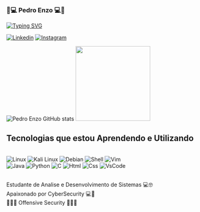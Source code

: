 ### 👾💻 Pedro Enzo 💻👾

[![Typing SVG](https://readme-typing-svg.herokuapp.com/?color=00bfbf&size=35&center=true&vCenter=true&width=1000&lines=Hello+my+name+is+Pedro+Enzo;I'm+19+years+old;I'm+studying+Systems+Analysis+and+Development)](https://git.io/typing-svg)

[![Linkedin](    https://img.shields.io/badge/LinkedIn-0077B5?style=for-the-badge&logo=linkedin&logoColor=white)](www.linkedin.com/in/pedro-enzo-117a4a302) [![Instagram](https://img.shields.io/badge/Instagram-E4405F?style=for-the-badge&logo=instagram&logoColor=white)](https://www.instagram.com/pedro_luna86)

![Pedro Enzo GitHub stats](https://github-readme-stats.vercel.app/api?username=PedroProgramador86&show_icons=true&theme=dark)
 <img height="195em" src="https://github-readme-stats.vercel.app/api/top-langs/?username=PedroProgramador86&layout-compact&langs_count=16&theme=dark"/>

## Tecnologias que estou Aprendendo e Utilizando

<div style="display: inline_block"><br/>
<img alt="Linux" src="https://img.shields.io/badge/Linux-FCC624?style=for-the-badge&logo=linux&logoColor=black" />
<img alt="Kali Linux" src="https://img.shields.io/badge/Kali_Linux-557C94?style=for-the-badge&logo=kali-linux&logoColor=white" /> 
<img alt="Debian" src="https://img.shields.io/badge/Debian-A81D33?style=for-the-badge&logo=debian&logoColor=white" />
<img alt="Shell" src="https://img.shields.io/badge/Shell_Script-121011?style=for-the-badge&logo=gnu-bash&logoColor=white" />
<img alt="Vim" src="https://img.shields.io/badge/VIM-%2311AB00.svg?&style=for-the-badge&logo=vim&logoColor=white" />
<br>
<img alt="Java" src="https://img.shields.io/badge/Java-ED8B00?style=for-the-badge&logo=openjdk&logoColor=white" />
<img alt="Python" src="https://img.shields.io/badge/Python-3776AB?style=for-the-badge&logo=python&logoColor=white" />
<img alt="C" src="https://img.shields.io/badge/C-00599C?style=for-the-badge&logo=c&logoColor=white" />
<img alt="Html" src="https://img.shields.io/badge/HTML-239120?style=for-the-badge&logo=html5&logoColor=white" />
<img alt="Css" src="https://img.shields.io/badge/CSS-239120?&style=for-the-badge&logo=css3&logoColor=white" />
 
<img alt="VsCode" src="https://img.shields.io/badge/Visual_Studio_Code-0078D4?style=for-the-badge&logo=visual%20studio%20code&logoColor=white" />
<br/><br/>

Estudante de Analise e Desenvolvimento de Sistemas 💻🤓<br/>
Apaixonado por CyberSecurity 💻👾<br>
🔴🥷🏼 Offensive Security 🥷🏼🔴

